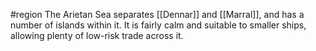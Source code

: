 #region 
The Arietan Sea separates [[Dennar]] and [[Marral]], and has a number of islands within it. It is fairly calm and suitable to smaller ships, allowing plenty of low-risk trade across it.